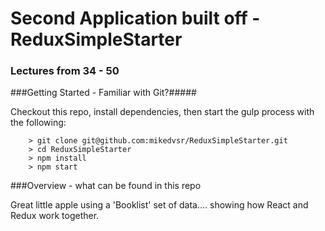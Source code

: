 # Second Application built off - ReduxSimpleStarter

### Lectures from 34 - 50

###Getting Started - Familiar with Git?#####

Checkout this repo, install dependencies, then start the gulp process with the following:

```
	> git clone git@github.com:mikedvsr/ReduxSimpleStarter.git
	> cd ReduxSimpleStarter
	> npm install
	> npm start
```

###Overview - what can be found in this repo

Great little apple using a 'Booklist' set of data.... showing how React and Redux work together.  
